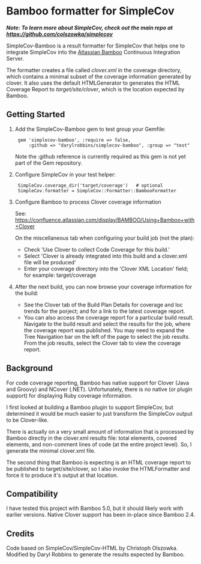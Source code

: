 # Bamboo formatter for SimpleCov

***Note: To learn more about SimpleCov, check out the main repo at https://github.com/colszowka/simplecov***

SimpleCov-Bamboo is a result formatter for SimpleCov that helps one to integrate SimpleCov into the [Atlassian
Bamboo](https://www.atlassian.com/software/bamboo) Continuous Integration Server.

The formatter creates a file called *clover.xml* in the coverage directory, which contains a minimal subset of the coverage information generated by clover. It also uses the default HTMLGenerator to generates the HTML Coverage Report to *target/site/clover*, which is the location expected by Bamboo.

## Getting Started

1. Add the SimpleCov-Bamboo gem to test group your Gemfile:

        gem 'simplecov-bamboo', :require => false,
            :github => "darylrobbins/simplecov-bamboo", :group => "test" 

   Note the :github reference is currently required as this gem is not yet part of the Gem repository.

2. Configure SimpleCov in your test helper:

        SimpleCov.coverage_dir('target/coverage')   # optional
        SimpleCov.formatter = SimpleCov::Formatter::BambooFormatter
    
3. Configure Bamboo to process Clover coverage information

    See: https://confluence.atlassian.com/display/BAMBOO/Using+Bamboo+with+Clover
    
    On the miscellaneous tab when configuring your build job (not the plan):
    
    - Check 'Use Clover to collect Code Coverage for this build.'
    - Select 'Clover is already integrated into this build and a clover.xml file will be produced'
    - Enter your coverage directory into the 'Clover XML Location' field; for example: target/coverage
    
4. After the next build, you can now browse your coverage information for the build:

    - See the Clover tab of the Build Plan Details for coverage and loc trends for the porject; and for a link to the latest coverage report.
    - You can also access the coverage report for a particular build result. Navigate to the build result and select the results for the job, where the coverage report was published. You may need to expand the Tree Navigation bar on the left of the page to select the job results. From the job results, select the Clover tab to view the coverage report. 

## Background

For code coverage reporting, Bamboo has native support for Clover (Java and Groovy) and NCover (.NET). Unfortunately, there is no native (or plugin support) for displaying Ruby coverage information.

I first looked at building a Bamboo plugin to support SimpleCov, but determined it would be much easier to just transform the SimpleCov output to be Clover-like.

There is actually on a very small amount of information that is processed by Bamboo directly in the clover.xml results file: total elements, covered elements, and non-comment lines of code (at the entire project level). So, I generate the minimal clover.xml file.

The second thing that Bamboo is expecting is an HTML coverage report to be published to target/site/clover, so I also invoke the HTMLFormatter and force it to produce it's output at that location.

## Compatibility

I have tested this project with Bamboo 5.0, but it should likely work with earlier versions. Native Clover support has been in-place since Bamboo 2.4.

## Credits 
Code based on SimpleCov/SimpleCov-HTML by Christoph Olszowka. Modified by Daryl Robbins to generate the results expected by Bamboo.
